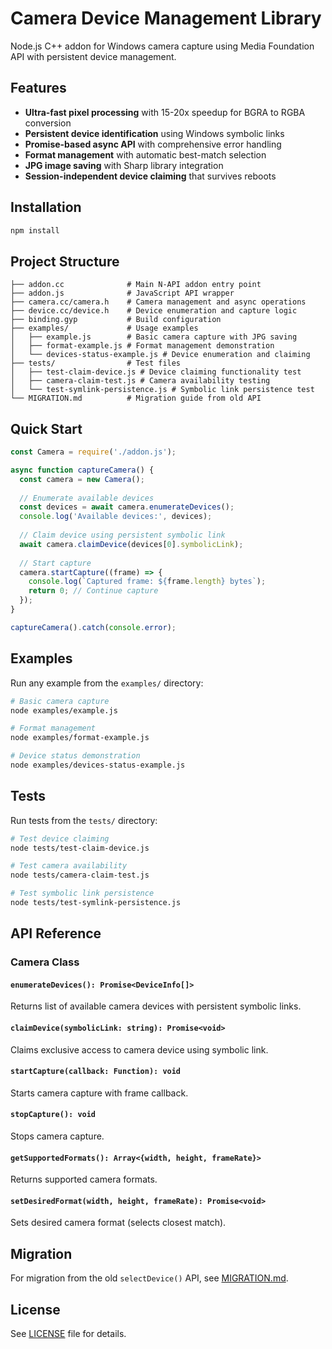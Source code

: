 # Camera Device Management Library

Node.js C++ addon for Windows camera capture using Media Foundation API with persistent device management.

## Features

- **Ultra-fast pixel processing** with 15-20x speedup for BGRA to RGBA conversion
- **Persistent device identification** using Windows symbolic links
- **Promise-based async API** with comprehensive error handling
- **Format management** with automatic best-match selection
- **JPG image saving** with Sharp library integration
- **Session-independent device claiming** that survives reboots

## Installation

```bash
npm install
```

## Project Structure

```
├── addon.cc              # Main N-API addon entry point
├── addon.js              # JavaScript API wrapper
├── camera.cc/camera.h    # Camera management and async operations
├── device.cc/device.h    # Device enumeration and capture logic
├── binding.gyp           # Build configuration
├── examples/             # Usage examples
│   ├── example.js        # Basic camera capture with JPG saving
│   ├── format-example.js # Format management demonstration
│   └── devices-status-example.js # Device enumeration and claiming
├── tests/                # Test files
│   ├── test-claim-device.js # Device claiming functionality test
│   ├── camera-claim-test.js # Camera availability testing
│   └── test-symlink-persistence.js # Symbolic link persistence test
└── MIGRATION.md          # Migration guide from old API
```

## Quick Start

```javascript
const Camera = require('./addon.js');

async function captureCamera() {
  const camera = new Camera();
  
  // Enumerate available devices
  const devices = await camera.enumerateDevices();
  console.log('Available devices:', devices);
  
  // Claim device using persistent symbolic link
  await camera.claimDevice(devices[0].symbolicLink);
  
  // Start capture
  camera.startCapture((frame) => {
    console.log(`Captured frame: ${frame.length} bytes`);
    return 0; // Continue capture
  });
}

captureCamera().catch(console.error);
```

## Examples

Run any example from the `examples/` directory:

```bash
# Basic camera capture
node examples/example.js

# Format management
node examples/format-example.js

# Device status demonstration
node examples/devices-status-example.js
```

## Tests

Run tests from the `tests/` directory:

```bash
# Test device claiming
node tests/test-claim-device.js

# Test camera availability
node tests/camera-claim-test.js

# Test symbolic link persistence
node tests/test-symlink-persistence.js
```

## API Reference

### Camera Class

#### `enumerateDevices(): Promise<DeviceInfo[]>`
Returns list of available camera devices with persistent symbolic links.

#### `claimDevice(symbolicLink: string): Promise<void>`
Claims exclusive access to camera device using symbolic link.

#### `startCapture(callback: Function): void`
Starts camera capture with frame callback.

#### `stopCapture(): void`
Stops camera capture.

#### `getSupportedFormats(): Array<{width, height, frameRate}>`
Returns supported camera formats.

#### `setDesiredFormat(width, height, frameRate): Promise<void>`
Sets desired camera format (selects closest match).

## Migration

For migration from the old `selectDevice()` API, see [MIGRATION.md](MIGRATION.md).

## License

See [LICENSE](LICENSE) file for details.
